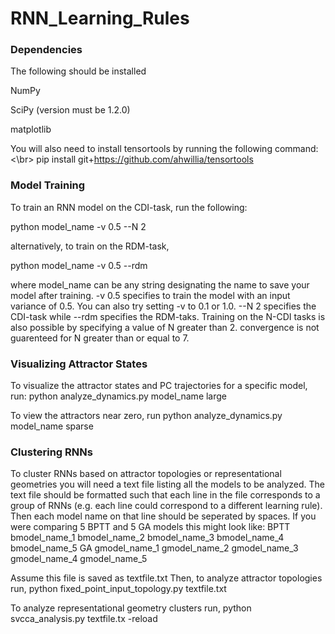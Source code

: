 # RNN_Learning_Rules

### Dependencies
The following should be installed

NumPy

SciPy (version must be 1.2.0)

matplotlib

You will also need to install tensortools by running the following command: <\br>
pip install git+https://github.com/ahwillia/tensortools


### Model Training
To train an RNN model on the CDI-task, run the following:

python model_name -v 0.5 --N 2

alternatively, to train on the RDM-task,

python model_name -v 0.5 --rdm

where model_name can be any string designating the name to save your model after training. -v 0.5 specifies to train the model with an input variance of 0.5. You can also try setting -v to 0.1 or 1.0.
--N 2 specifies the CDI-task while --rdm specifies the RDM-taks.
Training on the N-CDI tasks is also possible by specifying a value of N greater than 2.
convergence is not guarenteed for N greater than or equal to 7.

### Visualizing Attractor States
To visualize the attractor states and PC trajectories for a specific model, run:
python analyze_dynamics.py model_name large

To view the attractors near zero, run
python analyze_dynamics.py model_name sparse

### Clustering RNNs
To cluster RNNs based on attractor topologies or representational geometries you will need a text file listing all the models to be analyzed.
The text file should be formatted such that each line in the file corresponds to a group of RNNs (e.g. each line could correspond to a different learning rule).
Then each model name on that line should be seperated by spaces.
If you were comparing 5 BPTT and 5 GA models this might look like:
BPTT bmodel_name_1 bmodel_name_2 bmodel_name_3 bmodel_name_4 bmodel_name_5
GA gmodel_name_1 gmodel_name_2 gmodel_name_3 gmodel_name_4 gmodel_name_5

Assume this file is saved as textfile.txt
Then, to analyze attractor topologies run,
python fixed_point_input_topology.py textfile.txt

To analyze representational geometry clusters run,
python svcca_analysis.py textfile.tx -reload
